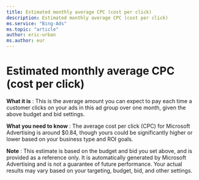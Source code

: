 ```yaml
---
title: Estimated monthly average CPC (cost per click)
description: Estimated monthly average CPC (cost per click)
ms.service: "Bing-Ads"
ms.topic: "article"
author: eric-urban
ms.author: eur
---
```


# Estimated monthly average CPC (cost per click)

**What it is** : This is the average amount you can expect to pay each time a customer clicks on your ads in this ad group over one month, given the above budget and bid settings.

**What you need to know** : The average cost per click (CPC) for Microsoft Advertising is around $0.84, though yours could be significantly higher or lower based on your business type and ROI goals.

**Note** : This estimate is based on the budget and bid you set above, and is provided as a reference only. It is automatically generated by Microsoft Advertising and is not a guarantee of future performance. Your actual results may vary based on your targeting, budget, bid, and other settings.


